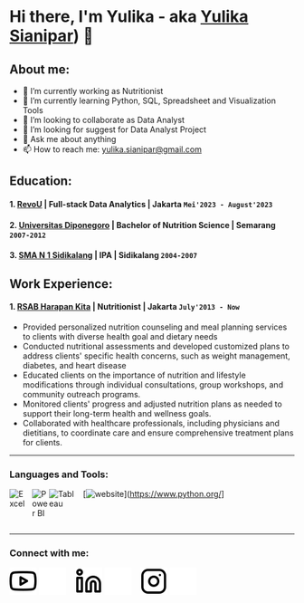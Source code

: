 # Hi there, I'm Yulika - aka [Yulika Sianipar](https://www.youtube.com/@yulikasianipar8001)) 👋
## About me:
- 🔭 I’m currently working as Nutritionist
- 🌱 I’m currently learning Python, SQL, Spreadsheet and Visualization Tools
- 👯 I’m looking to collaborate as Data Analyst
- 🤔 I’m looking for suggest for Data Analyst Project
- 💬 Ask me about anything
- 📫 How to reach me: yulika.sianipar@gmail.com

## Education:

#### 1. [RevoU](https://revou.co) | Full-stack Data Analytics | Jakarta `Mei'2023 - August'2023`
#### 2. [Universitas Diponegoro](https://www.undip.ac.id) | Bachelor of Nutrition Science | Semarang `2007-2012`
#### 3. [SMA N 1 Sidikalang](https://smanegeri1sidikalang.sch.id) | IPA | Sidikalang `2004-2007`
  
## Work Experience:
#### 1. [RSAB Harapan Kita](https://www.rsabhk.co.id) | Nutritionist | Jakarta `July'2013 - Now`
   - Provided personalized nutrition counseling and meal planning services to clients with diverse health goal and dietary needs
   - Conducted nutritional assessments and developed customized plans to address clients' specific health concerns, such as weight management, diabetes, and heart disease
   - Educated clients on the importance of nutrition and lifestyle modifications through individual consultations, group workshops, and community outreach programs.
   - Monitored clients' progress and adjusted nutrition plans as needed to support their long-term health and wellness goals.
   - Collaborated with healthcare professionals, including physicians and dietitians, to coordinate care and ensure comprehensive treatment plans for clients.

---

### Languages and Tools:

[![website](img/phyton-light.svg)](https://www.python.org/]
[<img align="left" alt="Excel" width="30px" src="[https://is2-ssl.mzstatic.com/image/thumb/Purple126/v4/a8/fd/5a/a8fd5a84-c6f1-355f-3b9f-6e86598efaa3/XCEL.png/1200x630bb.png" style="padding-right:10px;" />][webdev]
[<img align="left" alt="Power BI" width="30px" src="https://powerbi.microsoft.com/pictures/application-logos/svg/powerbi.svg" style="padding-right:0px;" />][webdev]
[<img align="left" alt="Tableau" width="50px" src="https://logos-world.net/wp-content/uploads/2021/10/Tableau-Symbol.png" style="padding-right:10px;" />][webdev]

<br />
<br />

---
### Connect with me:

[![website](./img/youtube-light.svg)](https://www.youtube.com/@yulikasianipar8001)
[![website](./img/youtube-dark.svg)](https://www.youtube.com/@yulikasianipar8001)
&nbsp;&nbsp;
[![website](./img/linkedin-light.svg)](https://www.linkedin.com/in/yulika-sianipar/)
[![website](./img/linkedin-dark.svg)](https://www.linkedin.com/in/yulika-sianipar/)
&nbsp;&nbsp;
[![website](./img/instagram-light.svg)](https://www.instagram.com/yulika_sianipar/)
[![website](./img/instagram-dark.svg)](https://www.instagram.com/yulika_sianipar/)



[webdev]: https://github.com/vincentwidyan/vincentwidyan
